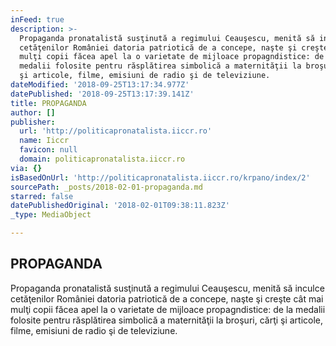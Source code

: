 ```yaml
---
inFeed: true
description: >-
  Propaganda pronatalistă susţinută a regimului Ceauşescu, menită să inculce
  cetăţenilor României datoria patriotică de a concepe, naşte şi creşte cât mai
  mulţi copii făcea apel la o varietate de mijloace propagndistice: de la
  medalii folosite pentru răsplătirea simbolică a maternităţii la broşuri, cărţi
  şi articole, filme, emisiuni de radio şi de televiziune.
dateModified: '2018-09-25T13:17:34.977Z'
datePublished: '2018-09-25T13:17:39.141Z'
title: PROPAGANDA
author: []
publisher:
  url: 'http://politicapronatalista.iiccr.ro'
  name: Iiccr
  favicon: null
  domain: politicapronatalista.iiccr.ro
via: {}
isBasedOnUrl: 'http://politicapronatalista.iiccr.ro/krpano/index/2'
sourcePath: _posts/2018-02-01-propaganda.md
starred: false
datePublishedOriginal: '2018-02-01T09:38:11.823Z'
_type: MediaObject

---
```

<article style=""><h1>PROPAGANDA</h1><p>Propaganda pronatalistă susţinută a regimului Ceauşescu, menită să inculce cetăţenilor României datoria patriotică de a concepe, naşte şi creşte cât mai mulţi copii făcea apel la o varietate de mijloace propagndistice: de la medalii folosite pentru răsplătirea simbolică a maternităţii la broşuri, cărţi şi articole, filme, emisiuni de radio şi de televiziune.</p></article>